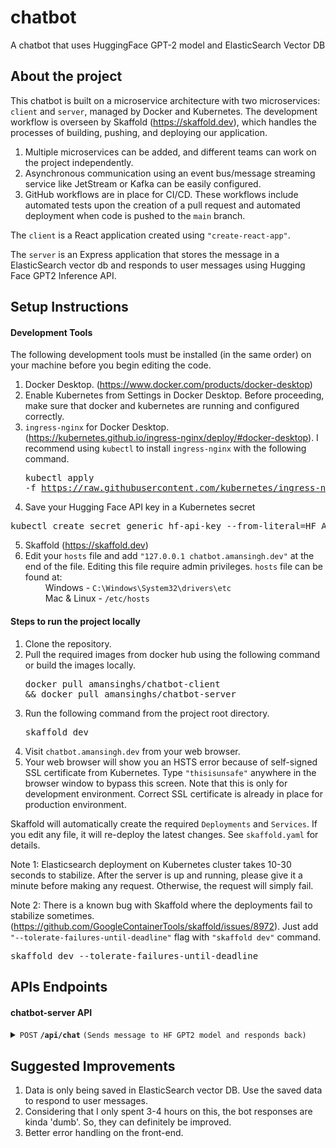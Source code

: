 # chatbot

A chatbot that uses HuggingFace GPT-2 model and ElasticSearch Vector DB

## About the project

This chatbot is built on a microservice architecture with two microservices: `client` and `server`, managed by Docker and Kubernetes. The development workflow is overseen by Skaffold (https://skaffold.dev), which handles the processes of building, pushing, and deploying our application.

1. Multiple microservices can be added, and different teams can work on the project independently.
2. Asynchronous communication using an event bus/message streaming service like JetStream or Kafka can be easily configured.
3. GitHub workflows are in place for CI/CD. These workflows include automated tests upon the creation of a pull request and automated deployment when code is pushed to the `main` branch.

The `client` is a React application created using `"create-react-app"`.

The `server` is an Express application that stores the message in a ElasticSearch vector db and responds to user messages using Hugging Face GPT2 Inference API.

## Setup Instructions

#### Development Tools

The following development tools must be installed (in the same order) on your machine before you begin editing the code.

1. Docker Desktop. (https://www.docker.com/products/docker-desktop)
2. Enable Kubernetes from Settings in Docker Desktop. Before proceeding, make sure that docker and kubernetes are running and configured correctly.
3. `ingress-nginx` for Docker Desktop. (https://kubernetes.github.io/ingress-nginx/deploy/#docker-desktop). I recommend using `kubectl` to install `ingress-nginx` with the following command.<pre>kubectl apply -f https://raw.githubusercontent.com/kubernetes/ingress-nginx/controller-v1.8.1/deploy/static/provider/aws/deploy.yaml</pre>
4. Save your Hugging Face API key in a Kubernetes secret
<pre>kubectl create secret generic hf-api-key --from-literal=HF_API_KEY="your api key"</pre>
5. Skaffold (https://skaffold.dev)
6. Edit your `hosts` file and add `"127.0.0.1 chatbot.amansingh.dev"` at the end of the file. Editing this file require admin privileges. `hosts` file can be found at:  
   &emsp;&emsp; Windows - `C:\Windows\System32\drivers\etc`  
   &emsp;&emsp; Mac & Linux - `/etc/hosts`

#### Steps to run the project locally

1. Clone the repository.
2. Pull the required images from docker hub using the following command or build the images locally.<pre>docker pull amansinghs/chatbot-client && docker pull amansinghs/chatbot-server</pre>
3. Run the following command from the project root directory.<pre>skaffold dev</pre>
4. Visit `chatbot.amansingh.dev` from your web browser.
5. Your web browser will show you an HSTS error because of self-signed SSL certificate from Kubernetes. Type `"thisisunsafe"` anywhere in the browser window to bypass this screen. Note that this is only for development environment. Correct SSL certificate is already in place for production environment.

Skaffold will automatically create the required `Deployments` and `Services`. If you edit any file, it will re-deploy the latest changes. See `skaffold.yaml` for details.

Note 1: Elasticsearch deployment on Kubernetes cluster takes 10-30 seconds to stabilize. After the server is up and running, please give it a minute before making any request. Otherwise, the request will simply fail.

Note 2: There is a known bug with Skaffold where the deployments fail to stabilize sometimes. (https://github.com/GoogleContainerTools/skaffold/issues/8972). Just add `"--tolerate-failures-until-deadline"` flag with `"skaffold dev"` command.

<pre>skaffold dev --tolerate-failures-until-deadline</pre>

## APIs Endpoints

#### chatbot-server API

<details>
 <summary><code>POST</code> <code><b>/api/chat</b></code> <code>(Sends message to HF GPT2 model and responds back)</code></summary>

##### Parameters

> | name    | type     | data type | description |
> | ------- | -------- | --------- | ----------- |
> | message | required | string    | user input  |

##### Responses

> | http code | content-type               | response                                                         |
> | --------- | -------------------------- | ---------------------------------------------------------------- |
> | `201`     | `application/json        ` | `{botResponse: "Some Response from GPT2"}`                       |
> | `400`     | `application/json`         | `{errors: [{message: 'Message is required', field: 'message'}]}` |
> | `500`     | `application/json`         | `{errors: [{message: 'Something went wrong'}]}`                  |

</details>

## Suggested Improvements

1. Data is only being saved in ElasticSearch vector DB. Use the saved data to respond to user messages.
2. Considering that I only spent 3-4 hours on this, the bot responses are kinda 'dumb'. So, they can definitely be improved.
3. Better error handling on the front-end.
